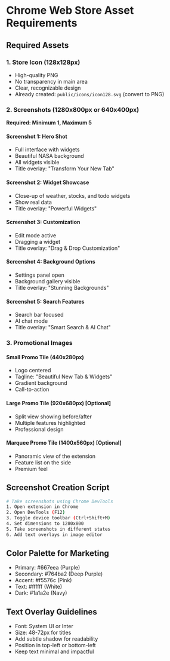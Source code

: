 # Chrome Web Store Asset Requirements

## Required Assets

### 1. Store Icon (128x128px)
- High-quality PNG
- No transparency in main area
- Clear, recognizable design
- Already created: `public/icons/icon128.svg` (convert to PNG)

### 2. Screenshots (1280x800px or 640x400px)
**Required: Minimum 1, Maximum 5**

#### Screenshot 1: Hero Shot
- Full interface with widgets
- Beautiful NASA background
- All widgets visible
- Title overlay: "Transform Your New Tab"

#### Screenshot 2: Widget Showcase
- Close-up of weather, stocks, and todo widgets
- Show real data
- Title overlay: "Powerful Widgets"

#### Screenshot 3: Customization
- Edit mode active
- Dragging a widget
- Title overlay: "Drag & Drop Customization"

#### Screenshot 4: Background Options
- Settings panel open
- Background gallery visible
- Title overlay: "Stunning Backgrounds"

#### Screenshot 5: Search Features
- Search bar focused
- AI chat mode
- Title overlay: "Smart Search & AI Chat"

### 3. Promotional Images

#### Small Promo Tile (440x280px)
- Logo centered
- Tagline: "Beautiful New Tab & Widgets"
- Gradient background
- Call-to-action

#### Large Promo Tile (920x680px) [Optional]
- Split view showing before/after
- Multiple features highlighted
- Professional design

#### Marquee Promo Tile (1400x560px) [Optional]
- Panoramic view of the extension
- Feature list on the side
- Premium feel

## Screenshot Creation Script

```bash
# Take screenshots using Chrome DevTools
1. Open extension in Chrome
2. Open DevTools (F12)
3. Toggle device toolbar (Ctrl+Shift+M)
4. Set dimensions to 1280x800
5. Take screenshots in different states
6. Add text overlays in image editor
```

## Color Palette for Marketing
- Primary: #667eea (Purple)
- Secondary: #764ba2 (Deep Purple)
- Accent: #f5576c (Pink)
- Text: #ffffff (White)
- Dark: #1a1a2e (Navy)

## Text Overlay Guidelines
- Font: System UI or Inter
- Size: 48-72px for titles
- Add subtle shadow for readability
- Position in top-left or bottom-left
- Keep text minimal and impactful
